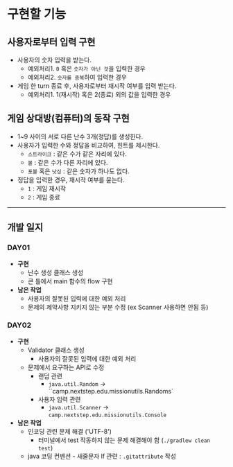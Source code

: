 # 구현할 기능

## 사용자로부터 입력 구현

- 사용자의 숫자 입력을 받는다.
  - 예외처리1. `0` 혹은 `숫자가 아닌 것`을 입력한 경우
  - 예외처리2. `숫자를 중복`하여 입력한 경우
- 게임 한 turn 종료 후, 사용자로부터 재시작 여부를 입력 받는다.
  - 예외처리1. 1(재시작) 혹은 2(종료) 외의 값을 입력한 경우



## 게임 상대방(컴퓨터)의 동작 구현

- 1~9 사이의 서로 다른 난수 3개(정답)를 생성한다.
- 사용자가 입력한 수와 정답을 비교하여, 힌트를 제시한다.
  - `스트라이크` : 같은 수가 같은 자리에 있다.
  - `볼` : 같은 수가 다른 자리에 있다.
  - `포볼` 혹은 `낫싱` : 같은 숫자가 하나도 없다.
- 정답을 입력한 경우, 재시작 여부를 묻는다.
  - `1` : 게임 재시작
  - `2` : 게임 종료



-------------------------

## 개발 일지

### DAY01

- **구현**
  - 난수 생성 클래스 생성
  - 큰 틀에서 main 함수의 flow 구현
- **남은 작업**
  - 사용자의 잘못된 입력에 대한 예외 처리
  - 문제의 제약사항 지키지 않는 부분 수정 (ex Scanner 사용하면 안됨 등)



### DAY02

- **구현**
  - Validator 클래스 생성
    - 사용자의 잘못된 입력에 대한 예외 처리
  - 문제에서 요구하는 API로 수정
    - 랜덤 관련
      - `java.util.Random` -> ``camp.nextstep.edu.missionutils.Randoms`
    - 사용자 입력 관련
      - `java.util.Scanner` -> `camp.nextstep.edu.missionutils.Console`
- **남은 작업**
  - 인코딩 관련 문제 해결 ('UTF-8')
    - 터미널에서 test 작동하지 않는 문제 해결해야 함 (`./gradlew clean test`)
  - java 코딩 컨벤션 - 새줄문자 lf 관련 : `.gitattribute` 작성
